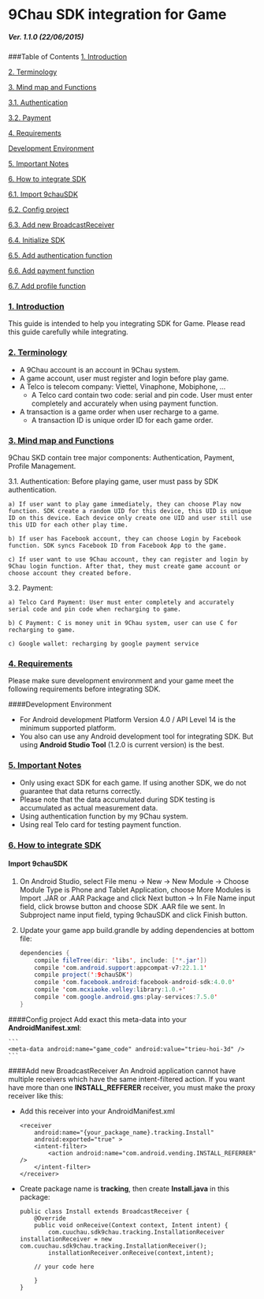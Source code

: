 # 9Chau SDK integration for Game

##### Ver. 1.1.0 (22/06/2015)



###Table of Contents
[1. Introduction](#a)

[2. Terminology](#a)

[3. Mind map and Functions](#a)
    
[3.1. Authentication](#a)

[3.2. Payment](#a)
    
[4. Requirements](#a)
    
[Development Environment](#a)
    
[5. Important Notes](#a)

[6. How to integrate SDK](#a)

[6.1. Import 9chauSDK](#a)

[6.2. Config project](#a)

[6.3. Add new BroadcastReceiver](#a)

[6.4. Initialize SDK](#a)

[6.5. Add authentication function](#a)

[6.6. Add payment function](#a)

[6.7. Add profile function](#a)




### [1. Introduction](#header1)
This guide is intended to help you integrating SDK for Game. Please read this guide carefully while integrating.

### [2. Terminology](#header1)
- A 9Chau account is an account in 9Chau system.
- A game account, user must register and login before play game.
- A Telco is telecom company: Viettel, Vinaphone, Mobiphone, …
    - A Telco card contain two code: serial and pin code. User must enter completely and accurately when using payment function.
- A transaction is a game order when user recharge to a game.
    - A transaction ID is unique order ID for each game order.

### [3. Mind map and Functions](#header1)

9Chau SKD contain tree major components: Authentication, Payment, Profile Management.

3.1. Authentication: Before playing game, user must pass by SDK authentication. 
    
    a) If user want to play game immediately, they can choose Play now function. SDK create a random UID for this device, this UID is unique ID on this device. Each device only create one UID and user still use this UID for each other play time.
    
    b) If user has Facebook account, they can choose Login by Facebook function. SDK syncs Facebook ID from Facebook App to the game.
    
    c) If user want to use 9Chau account, they can register and login by 9Chau login function. After that, they must create game account or choose account they created before.

3.2. Payment:
    
    a) Telco Card Payment: User must enter completely and accurately serial code and pin code when recharging to game.
    
    b) C Payment: C is money unit in 9Chau system, user can use C for recharging to game.
    
    c) Google wallet: recharging by google payment service







### [4. Requirements](#header1)
Please make sure development environment and your game meet the following requirements before integrating SDK.

####Development Environment
- For Android development Platform Version 4.0 / API Level 14 is the minimum supported platform.
- You also can use any Android development tool for integrating SDK. But using **Android Studio Tool** (1.2.0 is current version) is the best. 


### [5. Important Notes](#header1)

- Only using exact SDK for each game. If using another SDK, we do not guarantee that data returns correctly.
- Please note that the data accumulated during SDK testing is accumulated as actual measurement data.
- Using authentication function by my 9Chau system.
- Using real Telo card for testing payment function.

### [6. How to integrate SDK](#header1)


#### Import 9chauSDK 
1.	On Android Studio, select File menu -> New -> New Module -> Choose Module Type is Phone and Tablet Application, choose More Modules is Import .JAR or .AAR Package and click Next button -> In File Name input field, click browse button and choose SDK .AAR  file we sent. In Subproject name input field, typing 9chauSDK  and click Finish button.
2.	Update your game app build.grandle by adding dependencies at bottom file:

    ```java
    dependencies {
        compile fileTree(dir: 'libs', include: ['*.jar'])
        compile 'com.android.support:appcompat-v7:22.1.1'
        compile project(':9chauSDK')
        compile 'com.facebook.android:facebook-android-sdk:4.0.0'
        compile 'com.mcxiaoke.volley:library:1.0.+'
    	compile 'com.google.android.gms:play-services:7.5.0'
    }
    ```
####Config project
Add exact this meta-data into your **AndroidManifest.xml**:

    ```
    <meta-data android:name="game_code" android:value="trieu-hoi-3d" />
    ```

####Add new BroadcastReceiver
An Android application cannot have multiple receivers which have the same intent-filtered action. If you want have more than one **INSTALL_REFFERER** receiver, you must make the proxy receiver like this:

- Add this receiver into your AndroidManifest.xml
    
    ```
    <receiver
        android:name="{your_package_name}.tracking.Install"
        android:exported="true" >
        <intent-filter>
            <action android:name="com.android.vending.INSTALL_REFERRER" />
        </intent-filter>
    </receiver>
    ```
    
- Create package name is **tracking**, then create **Install.java** in this package:
    
    ```
    public class Install extends BroadcastReceiver {
        @Override
        public void onReceive(Context context, Intent intent) {
            com.cuuchau.sdk9chau.tracking.InstallationReceiver installationReceiver = new com.cuuchau.sdk9chau.tracking.InstallationReceiver();
            installationReceiver.onReceive(context,intent);

    	// your code here

        }
    }
    ```



